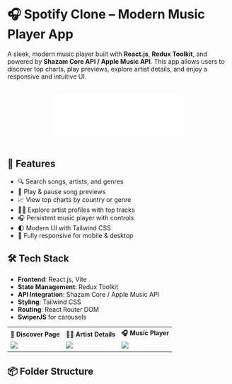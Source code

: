 # 🎧 Spotify Clone – Modern Music Player App

A sleek, modern music player built with **React.js**, **Redux Toolkit**, and powered by **Shazam Core API / Apple Music API**. This app allows users to discover top charts, play previews, explore artist details, and enjoy a responsive and intuitive UI.

<div align="center">
  <img src="./src/assets/logo.svg" alt="Banner" width="300" style="padding: 20px;" />
</div>

## 🚀 Features

- 🔍 Search songs, artists, and genres
- 🎵 Play & pause song previews
- 📈 View top charts by country or genre
- 🧑‍🎤 Explore artist profiles with top tracks
- 🎧 Persistent music player with controls
- 🌓 Modern UI with Tailwind CSS
- 📱 Fully responsive for mobile & desktop

## 🛠️ Tech Stack

- **Frontend**: React.js, Vite
- **State Management**: Redux Toolkit
- **API Integration**: Shazam Core / Apple Music API
- **Styling**: Tailwind CSS
- **Routing**: React Router DOM
- **SwiperJS** for carousels

<table> <tr> <th>🎵 Discover Page</th> <th>🧑‍🎤 Artist Details</th> <th>🎧 Music Player</th> </tr> <tr> <td><img src="https://via.placeholder.com/300x180?text=Discover+Page" width="250" /></td> <td><img src="https://via.placeholder.com/300x180?text=Artist+Details" width="250" /></td> <td><img src="https://via.placeholder.com/300x180?text=Music+Player" width="250" /></td> </tr> </table>

## 📦 Folder Structure

